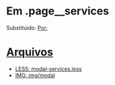 # Em .page__services
Substituido:
<a href="#" class="service"> 
Por:
<div class="service" data-toggle="modal" data-target="#serviceModal1">

# Arquivos
* LESS: modal-services.less
* IMG: img/modal





